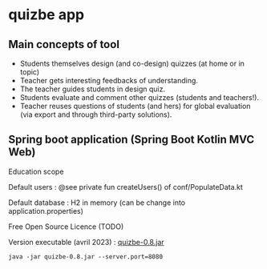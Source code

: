 # quizbe app

## Main concepts of tool

* Students themselves design (and co-design) quizzes (at home or in topic)
* Teacher gets interesting feedbacks of understanding.
* The teacher guides students in design quiz.
* Students evaluate and comment other quizzes (students and teachers!).
* Teacher reuses questions of students (and hers) for global evaluation (via export and through third-party solutions).

## Spring boot application (Spring Boot Kotlin MVC Web)

Education scope

Default users : @see private fun createUsers() of conf/PopulateData.kt

Default database : H2 in memory (can be change into application.properties)

Free Open Source Licence (TODO) 

Version executable (avril 2023) : [quizbe-0.8.jar](./docs/quizbe-0.8.jar)

`java -jar quizbe-0.8.jar --server.port=8080`

